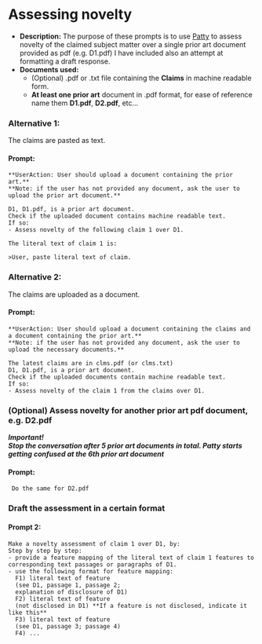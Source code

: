 # Assessing novelty
- **Description:**
  The purpose of these prompts is to use [Patty](https://chatgpt.com/g/g-67eba45560b08191a2dc76c46d82b4d3-patty) to assess novelty of the claimed subject matter over a single prior art document provided as pdf (e.g. D1.pdf)
  I have included also an attempt at formatting a draft response.
- **Documents used:**    
  - (Optional) .pdf or .txt file containing the **Claims** in machine readable form.
  - **At least one prior art** document in .pdf format, for ease of reference name them **D1.pdf**, **D2.pdf**, etc...
 
### Alternative 1:
The claims are pasted as text.  

#### Prompt:  
    **UserAction: User should upload a document containing the prior art.**  
    **Note: if the user has not provided any document, ask the user to upload the prior art document.**    
  
    D1, D1.pdf, is a prior art document.
    Check if the uploaded document contains machine readable text.
    If so:
    - Assess novelty of the following claim 1 over D1.
      
    The literal text of claim 1 is:
      
    >User, paste literal text of claim.

### Alternative 2:
The claims are uploaded as a document.  

#### Prompt:  
    **UserAction: User should upload a document containing the claims and a document containing the prior art.**  
    **Note: if the user has not provided any document, ask the user to upload the necessary documents.**    
   
    The latest claims are in clms.pdf (or clms.txt)  
    D1, D1.pdf, is a prior art document.   
    Check if the uploaded documents contain machine readable text.  
    If so:  
    - Assess novelty of the claim 1 from the claims over D1.  

### (Optional) Assess novelty for another prior art pdf document, e.g. D2.pdf
***Important!  
Stop the conversation after 5 prior art documents in total. Patty starts getting confused at the 6th prior art document***  
#### Prompt:
     Do the same for D2.pdf

### Draft the assessment in a certain format  

#### Prompt 2:
    Make a novelty assessment of claim 1 over D1, by:
    Step by step by step:
    - provide a feature mapping of the literal text of claim 1 features to corresponding text passages or paragraphs of D1.
    - use the following format for feature mapping:
      F1) literal text of feature
      (see D1, passage 1, passage 2;
      explanation of disclosure of D1)
      F2) literal text of feature
      (not disclosed in D1) **If a feature is not disclosed, indicate it like this**
      F3) literal text of feature
      (see D1, passage 3; passage 4)
      F4) ...


  
    



